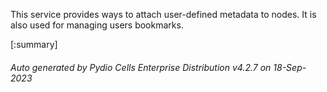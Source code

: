 






This service provides ways to attach user-defined metadata to nodes. It is also used for managing users bookmarks.

[:summary]

###### Auto generated by Pydio Cells Enterprise Distribution v4.2.7 on 18-Sep-2023
